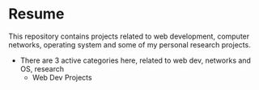 # Resume
This repository contains projects related to web development, computer networks, operating system and some of my personal research projects.
* There are 3 active categories here, related to web dev, networks and OS, research
  * Web Dev Projects
